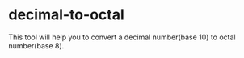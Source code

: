 # decimal-to-octal
This tool will help you to convert a decimal number(base 10) to octal number(base 8).
